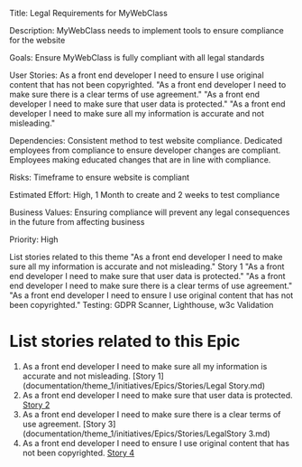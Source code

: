 Title: Legal Requirements for MyWebClass

Description: MyWebClass needs to implement tools to ensure compliance for the website

Goals: Ensure MyWebClass is fully compliant with all legal standards

User Stories: As a front end developer I need to ensure I use original content that has not been copyrighted. "As a front end developer I need to make sure there is a clear terms of use agreement." "As a front end developer I need to make sure that user data is protected." "As a front end developer I need to make sure all my information is accurate and not misleading."

Dependencies: Consistent method to test website compliance. Dedicated employees from compliance to ensure developer changes are compliant. Employees making educated changes that are in line with compliance.

Risks: Timeframe to ensure website is compliant

Estimated Effort: High, 1 Month to create and 2 weeks to test compliance

Business Values: Ensuring compliance will prevent any legal consequences in the future from affecting business

Priority: High

List stories related to this theme
"As a front end developer I need to make sure all my information is accurate and not misleading." Story 1
"As a front end developer I need to make sure that user data is protected."
"As a front end developer I need to make sure there is a clear terms of use agreement."
"As a front end developer I need to ensure I use original content that has not been copyrighted."
Testing: GDPR Scanner, Lighthouse, w3c Validation

# List stories related to this Epic
1. As a front end developer I need to make sure all my information is accurate and not misleading. [Story 1](documentation/theme_1/initiatives/Epics/Stories/Legal Story.md)
2. As a front end developer I need to make sure that user data is protected. [Story 2](documentation/theme_1/initiatives/Epics/Stories/LegalStory2.md)
3. As a front end developer I need to make sure there is a clear terms of use agreement. [Story 3](documentation/theme_1/initiatives/Epics/Stories/LegalStory 3.md)
4. As a front end developer I need to ensure I use original content that has not been copyrighted. [Story 4](documentation/theme_1/initiatives/Epics/Stories/LegalStory4.md)